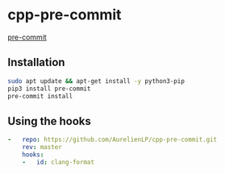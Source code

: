 # cpp-pre-commit

[pre-commit](https://pre-commit.com/)

## Installation

```bash
sudo apt update && apt-get install -y python3-pip
pip3 install pre-commit
pre-commit install
```

## Using the hooks

```yaml
-   repo: https://github.com/AurelienLP/cpp-pre-commit.git
    rev: master
    hooks:
    -   id: clang-format
```
